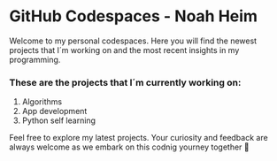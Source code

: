 # GitHub Codespaces - Noah Heim

Welcome to my personal codespaces. Here you will find the newest projects that I´m working on and the most recent insights in my programming.

<h3>These are the projects that I´m currently working on:</h3> 
<ol>
    <li>Algorithms</li>
    <li>App development</li> 
    <li>Python self learning</li>
</ol>

Feel free to explore my latest projects. Your curiosity and feedback are always welcome as we embark on this codnig yourney together 🙌
